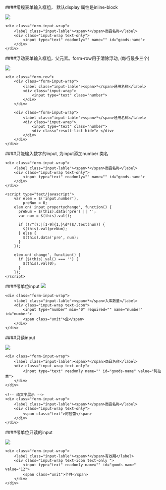 ####常规表单输入框组， 默认display 属性是inline-block

![](http://jc519.oss-cn-beijing.aliyuncs.com/060b4c946e47256221fc857bec78d9e7.jpg)
```
<div class="form-input-wrap">
    <label class="input-lable"><span>*</span>商品名称</label>
    <div class="input-wrap text-only">  
        <input type="text" readonly="" name="" id="goods-name">
    </div>
</div>
``` 
	
####浮动表单输入框组，父元素。form-row用于清除浮动, (每行最多三个)

![](http://jc519.oss-cn-beijing.aliyuncs.com/2c69acb0dca0b5f0c7b0ff4a9a30fce5.jpg)

```
<div class="form-row">
    <div class="form-input-wrap">
        <label class="input-lable"><span>*</span>通用名称</label>
        <div class="input-wrap">
            <input type="text" class="number">
        </div>
    </div>
    
    <div class="form-input-wrap">
        <label class="input-lable"><span>*</span>通用名称</label>
        <div class="input-wrap">
            <input type="text" class="number">
            <div class="result-list hide"> </div>
        </div>
    </div>
</div>
```



####只能输入数字的input, 为input添加number 类名

```
<div class="form-input-wrap">
    <label class="input-lable"><span>*</span>商品名称</label>
    <div class="input-wrap text-only">  
        <input type="text" readonly="" name="" id="goods-name">
    </div>
</div>

<script type="text/javascript">
    var elem = $('input.number'),
        preNum = 0;
    elem.on('input propertychange', function() {
      preNum = $(this).data('pre') || '';
      var num = $(this).val();
      
      if (!/^(?:|[1-9]{1,}\d*)$/.test(num)) {
        $(this).val(preNum);
      } else {
        $(this).data('pre', num);
      }  
    });
    
    elem.on('change', function() {
      if ($(this).val() === '') {
        $(this).val(0);
      }
    });
</script>
```
####带单位input
![](http://jc519.oss-cn-beijing.aliyuncs.com/003a6c4fddf865cb90ecdb9cc794d0c7.jpg)

```
<div class="form-input-wrap">
    <label class="input-lable"><span>*</span>入库数量</label>
    <div class="input-wrap text-icon">
        <input type="number" min="0" required="" name="number" id="number">
        <span class="unit">盒</span>
    </div>
</div>
```


####只读input 

![](http://jc519.oss-cn-beijing.aliyuncs.com/a4f580d8717c07c09aebafd5c2617dfe.jpg)
```
<div class="form-input-wrap">
    <label class="input-lable"><span>*</span>商品名称</label>
    <div class="input-wrap text-only">   
        <input type="text" readonly name="" id="goods-name" value="阿拉蕾">
    </div>
</div>

<!-- 纯文字展示 -->
<div class="form-input-wrap">
    <label class="input-lable"><span>*</span>商品名称</label>
    <div class="input-wrap text-only">   
        <span class="text">阿拉蕾</span>
    </div>
</div>

```	

####带单位只读的input

![](http://jc519.oss-cn-beijing.aliyuncs.com/feda3d1cd900befaad0c82168d826521.jpg)
```
<div class="form-input-wrap">
    <label class="input-lable"><span>*</span>有效期</label>
    <div class="input-wrap text-icon text-only ">
        <input type="text" readonly name="" id="goods-name" value="12"> 
        <span class="unit">个月</span>
    </div>
</div>
```
